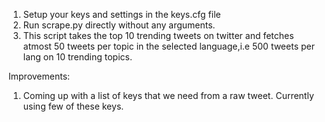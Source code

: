 1. Setup your keys and settings in the keys.cfg file
2. Run scrape.py directly without any arguments.
3. This script takes the top 10 trending tweets on twitter and fetches atmost
   50 tweets per topic in the selected language,i.e 500 tweets per lang on 10
   trending topics.


Improvements:
1. Coming up with a list of keys that we need from a raw tweet. Currently
   using few of these keys.

